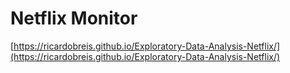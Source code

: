 # Netflix Monitor

[https://ricardobreis.github.io/Exploratory-Data-Analysis-Netflix/](https://ricardobreis.github.io/Exploratory-Data-Analysis-Netflix/)

